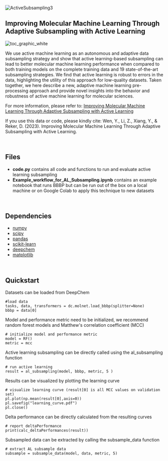 
![ActiveSubsampling3](https://user-images.githubusercontent.com/127516906/229308666-bfce275d-7e73-410f-901e-7ec408a3cf07.png)



## Improving Molecular Machine Learning Through Adaptive Subsampling with Active Learning

![toc_graphic_white](https://user-images.githubusercontent.com/56095399/227727724-404e2bfb-fcd4-497d-bc77-3acff026ff2b.png)

We use active machine learning as an autonomous and adaptive data subsampling strategy and show that active learning-based subsampling can lead to better molecular machine learning performance when compared to both training models on the complete training data and 19 state-of-the-art subsampling strategies. We find that active learning is robust to errors in the data, highlighting the utility of this approach for low-quality datasets. Taken together, we here describe a new, adaptive machine learning pre-processing approach and provide novel insights into the behavior and robustness of active machine learning for molecular sciences.

For more information, please refer to: [Improving Molecular Machine Learning Through Adaptive Subsampling with Active Learning](https://chemrxiv.org/engage/api-gateway/chemrxiv/assets/orp/resource/item/63e5c76e1d2d18406337135d/original/improving-molecular-machine-learning-through-adaptive-subsampling-with-active-learning.pdf)

If you use this data or code, please kindly cite: Wen, Y., Li, Z., Xiang, Y., & Reker, D. (2023). Improving Molecular Machine Learning Through Adaptive Subsampling with Active Learning.

<br>

## Files
- **code.py** contains all code and functions to run and evaluate active learning subsampling
- **Example_workflow_for_AL_Subsampling.ipynb** contains an example notebook that runs BBBP but can be run out of the box on a local machine or on Google Colab to apply this technique to new datasets

<br>


## Dependencies
* [numpy](https://numpy.org/)
* [scipy](https://scipy.org/)
* [pandas](https://github.com/pandas-dev/pandas)
* [scikit-learn](https://scikit-learn.org/stable/)
* [deepchem](https://deepchem.io/)
* [matplotlib](https://matplotlib.org/)

<br>

## Quickstart

Datasets can be loaded from DeepChem
```
#load data
tasks, data, transformers = dc.molnet.load_bbbp(splitter=None)
bbbp = data[0]
```

Model and performance metric need to be initialized, we recommend random forest models and Matthew's correlation coefficient (MCC)
```
# initialize model and performance metric
model = RF()
metric = mcc
```

Active learning subsampling can be directly called using the al_subsampling function
```
# run active learning
result = al_subsampling(model, bbbp, metric, 5 )
```

Results can be visualized by plotting the learning curve
```
# visualize learning curve (result[0] is all MCC values on validation set)
pl.plot(np.mean(result[0],axis=0))
pl.savefig("learning_curve.pdf")
pl.close()
```

Delta performance can be directly calculated from the resulting curves
```
# report deltaPerformance 
print(calc_deltaPerformances(result))
```

Subsampled data can be extracted by calling the subsample_data function
```
# extract AL subsample data
subsample = subsample_data(model, data, metric, 5)
```

